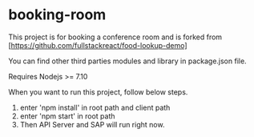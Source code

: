 # booking-room

This project is for booking a conference room and is forked from [https://github.com/fullstackreact/food-lookup-demo]

You can find other third parties modules and library in package.json file.

Requires
  Nodejs >= 7.10

When you want to run this project, follow below steps.

1. enter 'npm install' in root path and client path
2. enter 'npm start' in root path
3. Then API Server and SAP will run right now.
